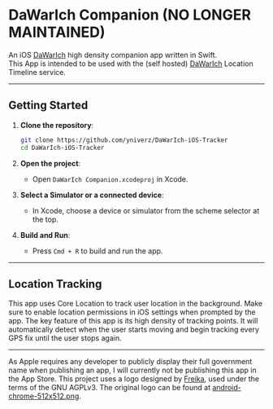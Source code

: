 # DaWarIch Companion (NO LONGER MAINTAINED)

An iOS [DaWarIch](https://github.com/Freika/dawarich) high density companion app written in Swift.  
This App is intended to be used with the (self hosted) [DaWarIch](https://github.com/Freika/dawarich) Location Timeline service.

---

## Getting Started

1. **Clone the repository**:
   ```bash
   git clone https://github.com/yniverz/DaWarIch-iOS-Tracker
   cd DaWarIch-iOS-Tracker
   ```
2. **Open the project**:
   - Open `DaWarIch Companion.xcodeproj` in Xcode.

3. **Select a Simulator or a connected device**:
   - In Xcode, choose a device or simulator from the scheme selector at the top.

4. **Build and Run**:
   - Press `Cmd + R` to build and run the app.

---

## Location Tracking

This app uses Core Location to track user location in the background. Make sure to enable location permissions in iOS settings when prompted by the app. The key feature of this app is its high density of tracking points. It will automatically detect when the user starts moving and begin tracking every GPS fix until the user stops again.

---

As Apple requires any developer to publicly display their full government name when publishing an app, I will currently not be publishing this app in the App Store.
This project uses a logo designed by [Freika](https://github.com/Freika), used under the terms of the GNU AGPLv3. The original logo can be found at [android-chrome-512x512.png](https://github.com/Freika/dawarich/blob/master/app/assets/images/favicon/android-chrome-512x512.png).
